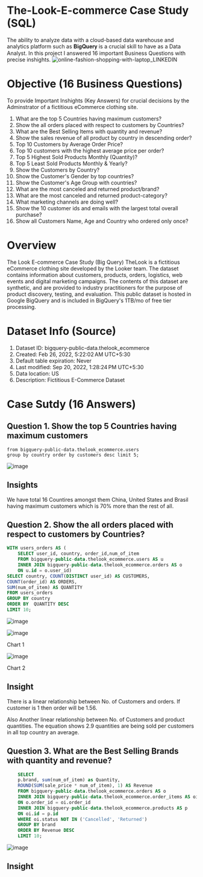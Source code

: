 # The-Look-E-commerce Case Study (SQL)
The ability to analyze data with a cloud-based data warehouse and analytics platform such as 𝐁𝐢𝐠𝐐𝐮𝐞𝐫𝐲 is a crucial skill to have as a Data Analyst. In this project I answered 16 important Business Questions with precise inshights.
![online-fashion-shopping-with-laptop_LINKEDIN](https://github.com/mustafaCLI/The-Look-E-commerce-Study/assets/121651184/43d5a0b2-b8e4-472d-b5ff-577b552c4107)
# Objective (16 Business Questions)
To provide Important Inshights (Key Answers) for crucial decisions by the Adminstrator of a fictitious eCommerce clothing site.

1. What are the top 5 Countries having maximum customers?
2. Show the all orders placed with respect to customers by Countries?
3. What are the Best Selling Items with quantity and revenue?
4. Show the sales revenue of all product by country in descending order?
5. Top 10 Customers by Average Order Price?
6. Top 10 customers with the highest average price per order?
7. Top 5 Highest Sold Products Monthly (Quantity)?
8. Top 5 Least Sold Products Monthly & Yearly?
9. Show the Customers by Country?
10. Show the Customer's Gender by top countries?
11. Show the Customer's Age Group with countries?
12. What are the most canceled and returned product/brand?
13. What are the most canceled and returned product-category?
14. What marketing channels are doing well?
15. Show the 10 customer ids and emails with the largest total overall purchase?
16. Show all Customers Name, Age and Country who ordered only once?

# Overview
The Look E-commerce Case Study (Big Query)
TheLook is a fictitious eCommerce clothing site developed by the Looker team. The dataset contains information about customers, products, orders, logistics, web events and digital marketing campaigns. The contents of this dataset are synthetic, and are provided to industry practitioners for the purpose of product discovery, testing, and evaluation.
This public dataset is hosted in Google BigQuery and is included in BigQuery's 1TB/mo of free tier processing.

# Dataset Info (Source)
1. Dataset ID: bigquery-public-data.thelook_ecommerce
2. Created: Feb 26, 2022, 5:22:02 AM UTC+5:30
3. Default table expiration: Never
4. Last modified: Sep 20, 2022, 1:28:24 PM UTC+5:30
5. Data location: US
6. Description: Fictitious E-Commerce Dataset

# Case Sutdy (16 Answers)
## Question 1. Show the top 5 Countries having maximum customers
```select count(id) as customers, country 
from bigquery-public-data.thelook_ecommerce.users 
group by country order by customers desc limit 5;
```
![image](https://github.com/mustafaCLI/The-Look-E-commerce-Study/assets/121651184/0e66c298-c2ab-495c-b9cd-19f646fe7e93)
## Insights
We have total 16 Countires amongst them China, United States and Brasil having maximum customers which is 70% more than the rest of all.

## Question 2. Show the all orders placed with respect to customers by Countries?
```SQL
WITH users_orders AS (
    SELECT user_id, country, order_id,num_of_item 
    FROM bigquery-public-data.thelook_ecommerce.users AS u
    INNER JOIN bigquery-public-data.thelook_ecommerce.orders AS o
    ON u.id = o.user_id)
SELECT country, COUNT(DISTINCT user_id) AS CUSTOMERS, 
COUNT(order_id) AS ORDERS,
SUM(num_of_item) AS QUANTITY
FROM users_orders
GROUP BY country
ORDER BY  QUANTITY DESC
LIMIT 10;
```
![image](https://github.com/mustafaCLI/The-Look-E-commerce-Study/assets/121651184/7daf990e-e0db-4c86-b5c5-5668b69b28e4)

![image](https://github.com/mustafaCLI/The-Look-E-commerce-Study/assets/121651184/8aaa3e5b-41b1-4bad-82be-2a58efd6a937)

Chart 1

![image](https://github.com/mustafaCLI/The-Look-E-commerce-Study/assets/121651184/a33cda61-b6f8-46f4-bc20-096228b47427)

Chart 2
## Insight
There is a linear relationship between No. of Customers and orders. If customer is 1 then order will be 1.56. 

Also Another linear relationship between No. of Customers and product quantities. The equation shows 2.9 quantities are being sold per customers in all top country an average.

## Question 3. What are the Best Selling Brands with quantity and revenue?
``` sql
    SELECT 
    p.brand, sum(num_of_item) as Quantity, 
    ROUND(SUM(sale_price * num_of_item), 1) AS Revenue
    FROM bigquery-public-data.thelook_ecommerce.orders AS o 
    INNER JOIN bigquery-public-data.thelook_ecommerce.order_items AS oi
    ON o.order_id = oi.order_id
    INNER JOIN bigquery-public-data.thelook_ecommerce.products AS p
    ON oi.id = p.id
    WHERE oi.status NOT IN ('Cancelled', 'Returned')
    GROUP BY brand 
    ORDER BY Revenue DESC
    LIMIT 10;
```
![image](https://github.com/mustafaCLI/The-Look-E-commerce-Study/assets/121651184/5c77748b-d9e7-4e89-927e-dd309e467955)

## Insight




